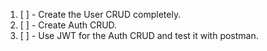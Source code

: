 1. [ ]  - Create the User CRUD completely.
2. [ ]  - Create Auth CRUD.
3. [ ]  - Use JWT for the Auth CRUD and test it with postman.
